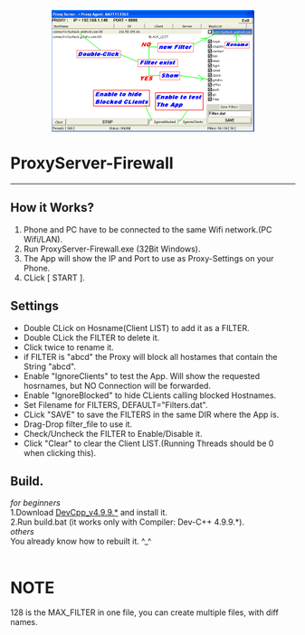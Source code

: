 <p align="center">
<img align="center" width="358" height="215" src="https://raw.githubusercontent.com/AM71113363/ProxyServer-Firewall/master/info.png">
</p>

# ProxyServer-Firewall
-----

## How it Works?<br>
1. Phone and PC have to be connected to the same Wifi network.(PC Wifi/LAN).<br>
2. Run ProxyServer-Firewall.exe (32Bit Windows).<br>
3. The App will show the IP and Port to use as Proxy-Settings on your Phone.<br>
4. CLick [ START ].<br>

## Settings<br>
* Double CLick on Hosname(Client LIST) to add it as a FILTER.<br>
* Double CLick the FILTER to delete it.<br>
* Click twice to rename it.<br>
* if FILTER is "abcd" the Proxy will block all hostames that contain the String "abcd".<br>
* Enable "IgnoreClients" to test the App. Will show the requested hosrnames, but NO Connection will be forwarded.<br>
* Enable "IgnoreBlocked" to hide CLients calling blocked Hostnames.<br>
* Set Filename for FILTERS, DEFAULT="Filters.dat".<br>
* CLick "SAVE" to save the FILTERS in the same DIR where the App is.<br>
* Drag-Drop filter_file to use it.<br>
* Check/Uncheck the FILTER to Enable/Disable it.<br>
* Click "Clear" to clear the Client LIST.(Running Threads should be 0 when clicking this).<br>

## Build.
_for beginners_ <br>
1.Download [DevCpp_v4.9.9.*](http://www.bloodshed.net/) and install it.<br>
2.Run build.bat (it works only with Compiler:  Dev-C++ 4.9.9.*).<br>
_others_ <br>
You already know how to rebuilt it. ^_^<br>
<br>

# NOTE
128 is the MAX_FILTER in one file, you can create multiple files, with diff names.
